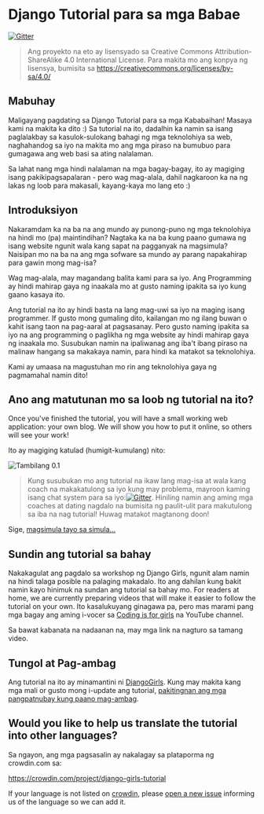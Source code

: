 # Django Tutorial para sa mga Babae

[![Gitter](https://badges.gitter.im/DjangoGirls/tutorial.svg)](https://gitter.im/DjangoGirls/tutorial)

> Ang proyekto na eto ay lisensyado sa Creative Commons Attribution-ShareAlike 4.0 International License. Para makita mo ang konpya ng lisensya, bumisita sa https://creativecommons.org/licenses/by-sa/4.0/

## Mabuhay

Maligayang pagdating sa Django Tutorial para sa mga Kababaihan! Masaya kami na makita ka dito :) Sa tutorial na ito, dadalhin ka namin sa isang paglalakbay sa kasulok-sulokang bahagi ng mga teknolohiya sa web, naghahandog sa iyo na makita mo ang mga piraso na bumubuo para gumagawa ang web basi sa ating nalalaman.

Sa lahat nang mga hindi nalalaman na mga bagay-bagay, ito ay magiging isang pakikipagsapalaran - pero wag mag-alala, dahil nagkaroon ka na ng lakas ng loob para makasali, kayang-kaya mo lang eto :)

## Introduksiyon

Nakaramdam ka na ba na ang mundo ay punong-puno ng mga teknolohiya na hindi mo (pa) maintindihan? Nagtaka ka na ba kung paano gumawa ng isang website ngunit wala kang sapat na pagganyak na magsimula? Naisipan mo na ba na ang mga sofware sa mundo ay parang napakahirap para gawin mong mag-isa?

Wag mag-alala, may magandang balita kami para sa iyo. Ang Programming ay hindi mahirap gaya ng inaakala mo at gusto naming ipakita sa iyo kung gaano kasaya ito.

Ang tutorial na ito ay hindi basta na lang mag-uwi sa iyo na maging isang programmer. If gusto mong gumaling dito, kailangan mo ng ilang buwan o kahit isang taon na pag-aaral at pagsasanay. Pero gusto naming ipakita sa iyo na ang programming o paglikha ng mga website ay hindi mahirap gaya ng inaakala mo. Susubukan namin na ipaliwanag ang iba't ibang piraso na malinaw hangang sa makakaya namin, para hindi ka matakot sa teknolohiya.

Kami ay umaasa na magustuhan mo rin ang teknolohiya gaya ng pagmamahal namin dito!

## Ano ang matutunan mo sa loob ng tutorial na ito?

Once you've finished the tutorial, you will have a small working web application: your own blog. We will show you how to put it online, so others will see your work!

Ito ay magiging katulad (humigit-kumulang) nito:

![Tambilang 0.1](images/application.png)

> Kung susubukan mo ang tutorial na ikaw lang mag-isa at wala kang coach na makakatulong sa iyo kung may problema, mayroon kaming isang chat system para sa iyo:[![Gitter](https://badges.gitter.im/DjangoGirls/tutorial.svg)](https://gitter.im/DjangoGirls/tutorial). Hiniling namin ang aming mga coaches at dating nagdalo na bumisita ng paulit-ulit para makutulong sa iba na nag tutorial! Huwag matakot magtanong doon!

Sige, [magsimula tayo sa simula...](./how_the_internet_works/README.md)

## Sundin ang tutorial sa bahay

Nakakagulat ang pagdalo sa workshop ng Django Girls, ngunit alam namin na hindi talaga posible na palaging makadalo. Ito ang dahilan kung bakit namin kayo hinimuk na sundan ang tutorial sa bahay mo. For readers at home, we are currently preparing videos that will make it easier to follow the tutorial on your own. Ito kasalukuyang ginagawa pa, pero mas marami pang mga bagay ang aming i-vocer sa [Coding is for girls](https://www.youtube.com/channel/UC0hNd2uW8jTR5K3KBzRuG2A/feed) na YouTube channel.

Sa bawat kabanata na nadaanan na, may mga link na nagturo sa tamang video.

## Tungol at Pag-ambag

Ang tutorial na ito ay minamantini ni [DjangoGirls](https://djangogirls.org/). Kung may makita kang mga mali or gusto mong i-update ang tutorial, [pakitingnan ang mga pangpatnubay kung paano mag-ambag](https://github.com/DjangoGirls/tutorial/blob/master/README.md).

## Would you like to help us translate the tutorial into other languages?

Sa ngayon, ang mga pagsasalin ay nakalagay sa plataporma ng crowdin.com sa:

https://crowdin.com/project/django-girls-tutorial

If your language is not listed on [crowdin](https://crowdin.com/), please [open a new issue](https://github.com/DjangoGirls/tutorial/issues/new) informing us of the language so we can add it.
